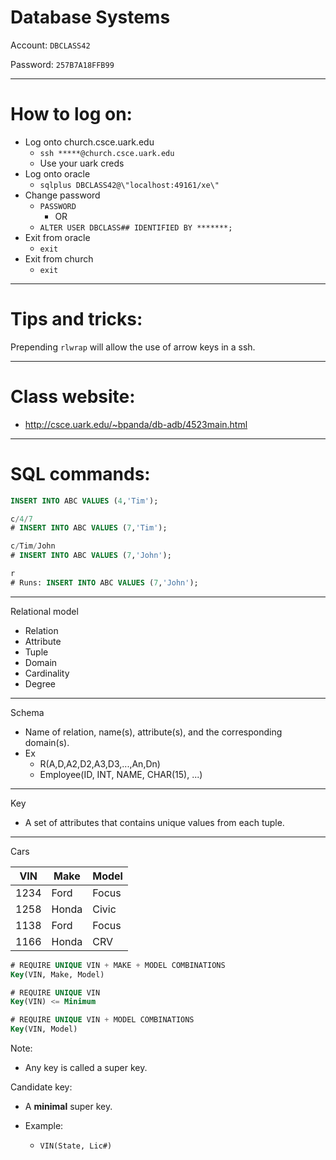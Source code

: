 # Database Systems

Account: `DBCLASS42`

Password: `257B7A18FFB99`

---

# How to log on:

- Log onto church.csce.uark.edu
  - `ssh *****@church.csce.uark.edu`
  - Use your uark creds
- Log onto oracle
  - `sqlplus DBCLASS42@\"localhost:49161/xe\"`
- Change password
  - `PASSWORD`
    - OR
  - `ALTER USER DBCLASS## IDENTIFIED BY *******;`
- Exit from oracle
  - `exit`
- Exit from church
  - `exit`

---

# Tips and tricks:

Prepending `rlwrap` will allow the use of arrow keys in a ssh.

---

# Class website:

- http://csce.uark.edu/~bpanda/db-adb/4523main.html

---

# SQL commands:

```sql
INSERT INTO ABC VALUES (4,'Tim');

c/4/7
# INSERT INTO ABC VALUES (7,'Tim');

c/Tim/John
# INSERT INTO ABC VALUES (7,'John');

r
# Runs: INSERT INTO ABC VALUES (7,'John');
```

---

Relational model

- Relation
- Attribute
- Tuple
- Domain
- Cardinality
- Degree

---

Schema

- Name of relation, name(s), attribute(s), and the corresponding domain(s).
- Ex
  - R(A,D,A2,D2,A3,D3,...,An,Dn)
  - Employee(ID, INT, NAME, CHAR(15), ...)

---

Key

- A set of attributes that contains unique values from each tuple.

---

Cars

| VIN  | Make  | Model |
| ---- | ----- | ----- |
| 1234 | Ford  | Focus |
| 1258 | Honda | Civic |
| 1138 | Ford  | Focus |
| 1166 | Honda | CRV   |

```sql
# REQUIRE UNIQUE VIN + MAKE + MODEL COMBINATIONS
Key(VIN, Make, Model)

# REQUIRE UNIQUE VIN
Key(VIN) <= Minimum

# REQUIRE UNIQUE VIN + MODEL COMBINATIONS
Key(VIN, Model)
```

Note:

- Any key is called a super key.

Candidate key:

- A **minimal** super key.

- Example:

  - ```sql
    VIN(State, Lic#)
    ```

